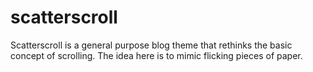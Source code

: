 scatterscroll
=============

Scatterscroll is a general purpose blog theme that rethinks the basic concept of scrolling. The idea here is to mimic flicking pieces of paper.
